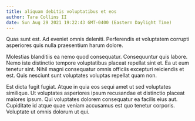 ```yaml
---
title: aliquam debitis voluptatibus et eos
author: Tara Collins II
date: Sun Aug 29 2021 19:22:43 GMT-0400 (Eastern Daylight Time)
---
```

Quas sunt est. Ad eveniet omnis deleniti. Perferendis et voluptatem corrupti asperiores quis nulla praesentium harum dolore.

 Molestias blanditiis ea nemo quod consequatur. Consequuntur quis labore. Nemo iste distinctio tempore voluptatibus placeat repellat sint et. Ea ut eum tenetur sint. Nihil magni consequatur omnis officiis excepturi reiciendis et est. Quis nesciunt sunt voluptates voluptas repellat quam non.

 Est dicta fugit fugiat. Atque in quia eos sequi amet ut sed voluptates similique. Ut voluptates asperiores ipsum recusandae et distinctio placeat maiores ipsum. Qui voluptates dolorem consequatur ea facilis eius aut. Cupiditate id atque quae veniam accusamus est quo tenetur corporis. Voluptate ut omnis dolorum ut qui.